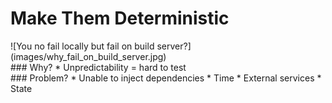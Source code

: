 # Make Them __Deterministic__
<div class="left" markdown="1">
  ![You no fail locally but fail on build server?](images/why_fail_on_build_server.jpg)
</div>
<div class="right description" markdown="1">
### Why?
* Unpredictability = hard to test
<br />
### Problem?
* Unable to inject dependencies
* Time
* External services
* State
</div>
